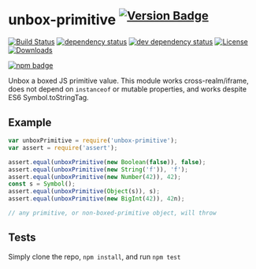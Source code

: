 # unbox-primitive <sup>[![Version Badge][2]][1]</sup>

[![Build Status][3]][4]
[![dependency status][5]][6]
[![dev dependency status][7]][8]
[![License][license-image]][license-url]
[![Downloads][downloads-image]][downloads-url]

[![npm badge][11]][1]

Unbox a boxed JS primitive value. This module works cross-realm/iframe, does not depend on `instanceof` or mutable properties, and works despite ES6 Symbol.toStringTag.

## Example

```js
var unboxPrimitive = require('unbox-primitive');
var assert = require('assert');

assert.equal(unboxPrimitive(new Boolean(false)), false);
assert.equal(unboxPrimitive(new String('f')), 'f');
assert.equal(unboxPrimitive(new Number(42)), 42);
const s = Symbol();
assert.equal(unboxPrimitive(Object(s)), s);
assert.equal(unboxPrimitive(new BigInt(42)), 42n);

// any primitive, or non-boxed-primitive object, will throw
```

## Tests
Simply clone the repo, `npm install`, and run `npm test`

[1]: https://npmjs.org/package/unbox-primitive
[2]: http://versionbadg.es/ljharb/unbox-primitive.svg
[3]: https://travis-ci.com/ljharb/unbox-primitive.svg
[4]: https://travis-ci.com/ljharb/unbox-primitive
[5]: https://david-dm.org/ljharb/unbox-primitive.svg
[6]: https://david-dm.org/ljharb/unbox-primitive
[7]: https://david-dm.org/ljharb/unbox-primitive/dev-status.svg
[8]: https://david-dm.org/ljharb/unbox-primitive#info=devDependencies
[11]: https://nodei.co/npm/unbox-primitive.png?downloads=true&stars=true
[license-image]: http://img.shields.io/npm/l/unbox-primitive.svg
[license-url]: LICENSE
[downloads-image]: http://img.shields.io/npm/dm/unbox-primitive.svg
[downloads-url]: http://npm-stat.com/charts.html?package=unbox-primitive
